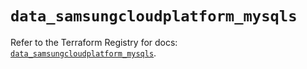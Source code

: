 # `data_samsungcloudplatform_mysqls`

Refer to the Terraform Registry for docs: [`data_samsungcloudplatform_mysqls`](https://registry.terraform.io/providers/samsungsdscloud/samsungcloudplatform/3.13.0/docs/data-sources/mysqls).
